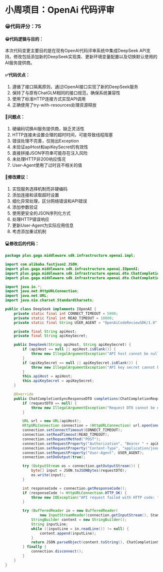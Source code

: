 # 小周项目：OpenAi 代码评审
### 😀代码评分：75
#### 😀代码逻辑与目的：
本次代码变更主要目的是在现有OpenAI代码评审系统中集成DeepSeek API支持。修改包括添加新的DeepSeek实现类、更新环境变量配置以及切换默认使用的AI服务提供商。

#### ✅代码优点：
1. 遵循了接口隔离原则，通过IOpenAI接口实现了新的DeepSeek服务
2. 保持了与原有ChatGLM相同的接口规范，确保系统兼容性
3. 使用了标准HTTP连接方式实现API调用
4. 正确使用了try-with-resources处理资源释放

#### 🤔问题点：
1. 硬编码切换AI服务提供商，缺乏灵活性
2. HTTP连接未设置合理的超时时间，可能导致线程阻塞
3. 错误处理不完善，仅抛出Exception
4. 未验证apiHost和apiKeySecret的有效性
5. 直接拼接JSON字符串可能存在注入风险
6. 未处理HTTP非200响应情况
7. User-Agent使用了过时且不相关的值

#### 🎯修改建议：
1. 实现服务选择机制而非硬编码
2. 添加连接和读取超时设置
3. 细化异常处理，区分网络错误和API错误
4. 添加参数验证
5. 使用更安全的JSON序列化方式
6. 处理HTTP错误响应
7. 更新User-Agent为实际应用信息
8. 考虑添加重试机制

#### 💻修改后的代码：
```java
package plus.gaga.middleware.sdk.infrastructure.openai.impl;

import com.alibaba.fastjson2.JSON;
import plus.gaga.middleware.sdk.infrastructure.openai.IOpenAI;
import plus.gaga.middleware.sdk.infrastructure.openai.dto.ChatCompletionRequestDTO;
import plus.gaga.middleware.sdk.infrastructure.openai.dto.ChatCompletionSyncResponseDTO;

import java.io.*;
import java.net.HttpURLConnection;
import java.net.URL;
import java.nio.charset.StandardCharsets;

public class DeepSeek implements IOpenAI {
    private static final int CONNECT_TIMEOUT = 5000;
    private static final int READ_TIMEOUT = 10000;
    private static final String USER_AGENT = "OpenAiCodeReviewSDK/1.0";

    private final String apiHost;
    private final String apiKeySecret;

    public DeepSeek(String apiHost, String apiKeySecret) {
        if (apiHost == null || apiHost.isBlank()) {
            throw new IllegalArgumentException("API host cannot be null or empty");
        }
        if (apiKeySecret == null || apiKeySecret.isBlank()) {
            throw new IllegalArgumentException("API key secret cannot be null or empty");
        }
        this.apiHost = apiHost;
        this.apiKeySecret = apiKeySecret;
    }

    @Override
    public ChatCompletionSyncResponseDTO completions(ChatCompletionRequestDTO requestDTO) throws IOException {
        if (requestDTO == null) {
            throw new IllegalArgumentException("Request DTO cannot be null");
        }

        URL url = new URL(apiHost);
        HttpURLConnection connection = (HttpURLConnection) url.openConnection();
        connection.setConnectTimeout(CONNECT_TIMEOUT);
        connection.setReadTimeout(READ_TIMEOUT);
        connection.setRequestMethod("POST");
        connection.setRequestProperty("Authorization", "Bearer " + apiKeySecret);
        connection.setRequestProperty("Content-Type", "application/json");
        connection.setRequestProperty("User-Agent", USER_AGENT);
        connection.setDoOutput(true);

        try (OutputStream os = connection.getOutputStream()) {
            byte[] input = JSON.toJSONBytes(requestDTO);
            os.write(input);
        }

        int responseCode = connection.getResponseCode();
        if (responseCode != HttpURLConnection.HTTP_OK) {
            throw new IOException("API request failed with HTTP code: " + responseCode);
        }

        try (BufferedReader in = new BufferedReader(
                new InputStreamReader(connection.getInputStream(), StandardCharsets.UTF_8))) {
            StringBuilder content = new StringBuilder();
            String inputLine;
            while ((inputLine = in.readLine()) != null) {
                content.append(inputLine);
            }
            return JSON.parseObject(content.toString(), ChatCompletionSyncResponseDTO.class);
        } finally {
            connection.disconnect();
        }
    }
}
```
